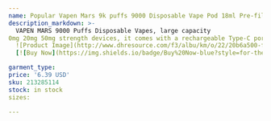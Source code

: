 ```yaml
---
name: Popular Vapen Mars 9k puffs 9000 Disposable Vape Pod 18ml Pre-filled Vapor Mesh Coil Chargeable Colorful Design RGB Light eCigs Portable Vaporizer
description_markdown: >-
  VAPEN MARS 9000 Puffs Disposable Vapes, large capacity
0mg 20mg 50mg strength devices, it comes with a rechargeable Type-C port at the buttom of the Mesh Coil, RGB Light, No leaking , Advanced mech coil, more dripping puffs, more huge smoking Type-C USB Recharge, Convenient to charge anywhere 600mah Rechargeable Type-c good-quality battery last long time,If you have any need ,please feel free to contact us door to door safe shipping way.syi
  ![Product Image](http://www.dhresource.com/f3/albu/km/o/22/20b6a500-f9c2-4eaa-bc98-f89ba6b7fbb7.jpg)
  [![Buy Now](https://img.shields.io/badge/Buy%20Now-blue?style=for-the-badge&logo=none)](https://www.kqzyfj.com/click-100820740-14451685?url=http%3A%2F%2Fwww.dhgate.com%2Fproduct%2Fsnoop-dogg-herbal-vaporizer-blister-pack%2F213285114.html)

garment_type:
price: '6.39 USD'
sku: 213285114
stock: in stock
sizes:

---
```

